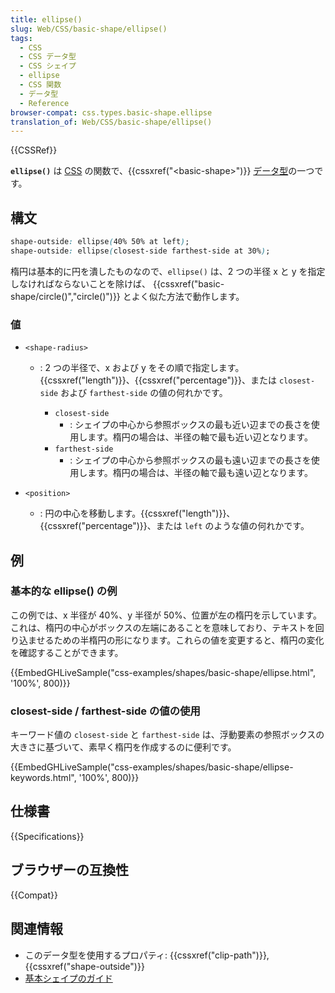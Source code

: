 ```yaml
---
title: ellipse()
slug: Web/CSS/basic-shape/ellipse()
tags:
  - CSS
  - CSS データ型
  - CSS シェイプ
  - ellipse
  - CSS 関数
  - データ型
  - Reference
browser-compat: css.types.basic-shape.ellipse
translation_of: Web/CSS/basic-shape/ellipse()
---
```

{{CSSRef}}

**`ellipse()`** は [CSS](/ja/docs/Web/CSS) の関数で、{{cssxref("&lt;basic-shape&gt;")}} [データ型](/ja/docs/Web/CSS/CSS_Types)の一つです。

## 構文

```css
shape-outside: ellipse(40% 50% at left);
shape-outside: ellipse(closest-side farthest-side at 30%);
```

楕円は基本的に円を潰したものなので、`ellipse()` は、2 つの半径 x と y を指定しなければならないことを除けば、 {{cssxref("basic-shape/circle()","circle()")}} とよく似た方法で動作します。

### 値

- `<shape-radius>`

  - : 2 つの半径で、x および y をその順で指定します。{{cssxref("length")}}、{{cssxref("percentage")}}、または `closest-side` および `farthest-side` の値の何れかです。

    - `closest-side`
      - : シェイプの中心から参照ボックスの最も近い辺までの長さを使用します。楕円の場合は、半径の軸で最も近い辺となります。
    - `farthest-side`
      - : シェイプの中心から参照ボックスの最も遠い辺までの長さを使用します。楕円の場合は、半径の軸で最も遠い辺となります。

- `<position>`
  - : 円の中心を移動します。{{cssxref("length")}}、{{cssxref("percentage")}}、または `left` のような値の何れかです。

## 例

### 基本的な ellipse() の例

この例では、x 半径が 40%、y 半径が 50%、位置が左の楕円を示しています。これは、楕円の中心がボックスの左端にあることを意味しており、テキストを回り込ませるための半楕円の形になります。これらの値を変更すると、楕円の変化を確認することができます。

{{EmbedGHLiveSample("css-examples/shapes/basic-shape/ellipse.html", '100%', 800)}}

### closest-side / farthest-side の値の使用

キーワード値の `closest-side` と `farthest-side` は、浮動要素の参照ボックスの大きさに基づいて、素早く楕円を作成するのに便利です。

{{EmbedGHLiveSample("css-examples/shapes/basic-shape/ellipse-keywords.html", '100%', 800)}}

## 仕様書

{{Specifications}}

## ブラウザーの互換性

{{Compat}}

## 関連情報

- このデータ型を使用するプロパティ: {{cssxref("clip-path")}}, {{cssxref("shape-outside")}}
- [基本シェイプのガイド](/ja/docs/Web/CSS/CSS_Shapes/Basic_Shapes)
